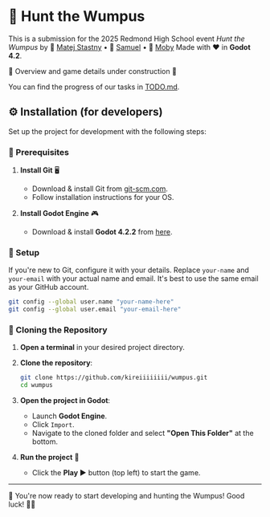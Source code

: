 # 🏹 Hunt the Wumpus 

This is a submission for the 2025 Redmond High School event _Hunt the Wumpus_ by
👤 [Matej Stastny](https://github.com/kireiiiiiiii) • 👤 [Samuel](https://github.com/Snapshot20) • 👤 [Moby](https://github.com/MobyWonKenobi)
Made with ❤️ in **Godot 4.2**.

🚧 Overview and game details under construction 🚧

You can find the progress of our tasks in [TODO.md](https://github.com/kireiiiiiiii/wumpus/blob/main/TODO.md).

## ⚙️ Installation (for developers)

Set up the project for development with the following steps:

### 📌 Prerequisites

1. **Install Git** 🖥️

   - Download & install Git from [git-scm.com](https://git-scm.com/).
   - Follow installation instructions for your OS.

2. **Install Godot Engine** 🎮
   - Download & install **Godot 4.2.2** from [here](https://godotengine.org/download/archive/4.2.2-stable/).

### 🔧 Setup

If you're new to Git, configure it with your details. Replace `your-name` and `your-email` with your actual name and email. It's best to use the same email as your GitHub account.

```sh
git config --global user.name "your-name-here"
git config --global user.email "your-email-here"
```

### 📂 Cloning the Repository

1. **Open a terminal** in your desired project directory.
2. **Clone the repository**:

   ```sh
   git clone https://github.com/kireiiiiiiii/wumpus.git
   cd wumpus
   ```

3. **Open the project in Godot**:

   - Launch **Godot Engine**.
   - Click `Import`.
   - Navigate to the cloned folder and select **"Open This Folder"** at the bottom.

4. **Run the project** 🚀
   - Click the **Play ▶️** button (top left) to start the game.

---

🎯 You're now ready to start developing and hunting the Wumpus! Good luck! 🏹👀
